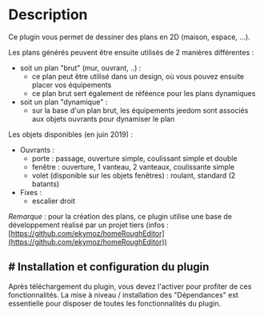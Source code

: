 # Description

Ce plugin vous permet de dessiner des plans en 2D (maison, espace, ...). 

Les plans générés peuvent être ensuite utilisés de 2 manières différentes : 
* soit un plan "brut" (mur, ouvrant, ..) : 
	* ce plan peut être utilisé dans un design, où vous pouvez ensuite placer vos équipements 
	* ce plan brut sert également de réféence pour les plans dynamiques
* soit un plan "dynamique" :
	* sur la base d'un plan brut, les équipements jeedom sont associés aux objets ouvrants pour dynamiser le plan

Les objets disponibles (en juin 2019) : 
* Ouvrants : 
  * porte : passage, ouverture simple, coulissant simple et double
  * fenêtre : ouverture, 1 vanteau, 2 vanteaux, coulissante simple
   * volet (disponible sur les objets fenêtres) : roulant, standard (2 batants)
* Fixes : 
  * escalier droit


*Remarque :* pour la création des plans, ce plugin utilise une base de développement réalisé par un projet tiers (infos : [https://github.com/ekymoz/homeRoughEditor](https://github.com/ekymoz/homeRoughEditor))

## # Installation et configuration du plugin

Après téléchargement du plugin, vous devez l'activer pour profiter de ces fonctionnalités.
La mise à niveau / installation des "Dépendances" est essentielle pour disposer de toutes les fonctionnalités du plugin. 

